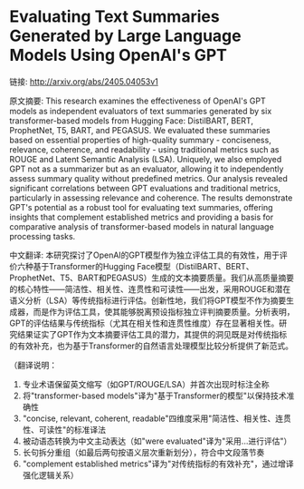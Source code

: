 # Evaluating Text Summaries Generated by Large Language Models Using OpenAI's GPT

链接: http://arxiv.org/abs/2405.04053v1

原文摘要:
This research examines the effectiveness of OpenAI's GPT models as
independent evaluators of text summaries generated by six transformer-based
models from Hugging Face: DistilBART, BERT, ProphetNet, T5, BART, and PEGASUS.
We evaluated these summaries based on essential properties of high-quality
summary - conciseness, relevance, coherence, and readability - using
traditional metrics such as ROUGE and Latent Semantic Analysis (LSA). Uniquely,
we also employed GPT not as a summarizer but as an evaluator, allowing it to
independently assess summary quality without predefined metrics. Our analysis
revealed significant correlations between GPT evaluations and traditional
metrics, particularly in assessing relevance and coherence. The results
demonstrate GPT's potential as a robust tool for evaluating text summaries,
offering insights that complement established metrics and providing a basis for
comparative analysis of transformer-based models in natural language processing
tasks.

中文翻译:
本研究探讨了OpenAI的GPT模型作为独立评估工具的有效性，用于评价六种基于Transformer的Hugging Face模型（DistilBART、BERT、ProphetNet、T5、BART和PEGASUS）生成的文本摘要质量。我们从高质量摘要的核心特性——简洁性、相关性、连贯性和可读性——出发，采用ROUGE和潜在语义分析（LSA）等传统指标进行评估。创新性地，我们将GPT模型不作为摘要生成器，而是作为评估工具，使其能够脱离预设指标独立评判摘要质量。分析表明，GPT的评估结果与传统指标（尤其在相关性和连贯性维度）存在显著相关性。研究结果证实了GPT作为文本摘要评估工具的潜力，其提供的洞见既是对传统指标的有效补充，也为基于Transformer的自然语言处理模型比较分析提供了新范式。  

（翻译说明：  
1. 专业术语保留英文缩写（如GPT/ROUGE/LSA）并首次出现时标注全称  
2. 将"transformer-based models"译为"基于Transformer的模型"以保持技术准确性  
3. "concise, relevant, coherent, readable"四维度采用"简洁性、相关性、连贯性、可读性"的标准译法  
4. 被动语态转换为中文主动表达（如"were evaluated"译为"采用...进行评估"）  
5. 长句拆分重组（如最后两句按语义层次重新划分），符合中文段落节奏  
6. "complement established metrics"译为"对传统指标的有效补充"，通过增译强化逻辑关系）
